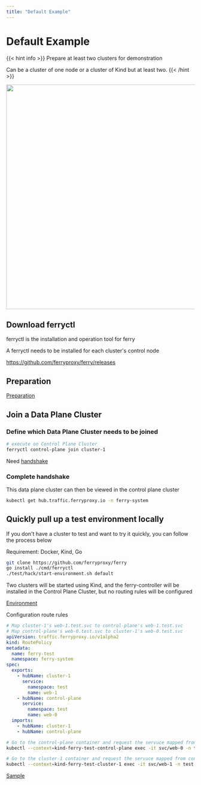 ```yaml
---
title: "Default Example"
---
```


# Default Example

{{< hint info >}}
Prepare at least two clusters for demonstration 

Can be a cluster of one node or a cluster of Kind but at least two.
{{< /hint >}}

<img src="/images/cloud-to-cloud.png" width="600">

## Download ferryctl

ferryctl is the installation and operation tool for ferry 

A ferryctl needs to be installed for each cluster's control node 

https://github.com/ferryproxy/ferry/releases

## Preparation

[Preparation](/docs/user/preparation)

## Join a Data Plane Cluster

### Define which Data Plane Cluster needs to be joined

``` bash
# execute on Control Plane Cluster
ferryctl control-plane join cluster-1
```

Need [handshake](/docs/user/handshake)

### Complete handshake

This data plane cluster can then be viewed in the control plane cluster

``` bash
kubectl get hub.traffic.ferryproxy.io -n ferry-system
```

## Quickly pull up a test environment locally

If you don't have a cluster to test and want to try it quickly, you can follow the process below

Requirement: Docker, Kind, Go

``` bash
git clone https://github.com/ferryproxy/ferry
go install ./cmd/ferryctl
./test/hack/start-environment.sh default
```

Two clusters will be started using Kind, and the ferry-controller will be installed in the Control Plane Cluster, but no routing rules will be configured

[Environment](https://github.com/ferryproxy/ferry/blob/main/test/environments/default/)

Configuration route rules

``` yaml
# Map cluster-1's web-1.test.svc to control-plane's web-1.test.svc
# Map control-plane's web-0.test.svc to cluster-1's web-0.test.svc
apiVersion: traffic.ferryproxy.io/v1alpha2
kind: RoutePolicy
metadata:
  name: ferry-test
  namespace: ferry-system
spec:
  exports:
    - hubName: cluster-1
      service:
        namespace: test
        name: web-1
    - hubName: control-plane
      service:
        namespace: test
        name: web-0
  imports:
    - hubName: cluster-1
    - hubName: control-plane
```

``` bash
# Go to the control-plane container and request the servuce mapped from cluster-1
kubectl --context=kind-ferry-test-control-plane exec -it svc/web-0 -n test -- wget -O - web-1
```

``` bash
# Go to the cluster-1 container and request the servuce mapped from control-plane
kubectl --context=kind-ferry-test-cluster-1 exec -it svc/web-1 -n test -- wget -O - web-0
```

[Sample](https://github.com/ferryproxy/ferry/blob/main/test/test/test-in-both.sh)
